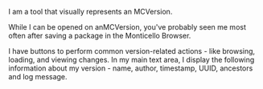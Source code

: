I am a tool that visually represents an MCVersion. While I can be opened on anMCVersion, you've probably seen me most often after saving a package in the Monticello Browser. I have buttons to perform common version-related actions - like browsing, loading, and viewing changes. In my main text area, I display the following information about my version - name, author, timestamp, UUID, ancestors and log message.